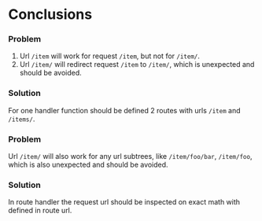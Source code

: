 # Conclusions

### Problem

1. Url `/item` will work for request `/item`, but not for `/item/`.
2. Url `/item/` will redirect request `/item` to `/item/`, which is unexpected and should be avoided.

### Solution

For one handler function should be defined 2 routes with urls `/item` and `/items/`.

### Problem

Url `/item/` will also work for any url subtrees, like `/item/foo/bar`, `/item/foo`, which is also unexpected and should be avoided.

### Solution

In route handler the request url should be inspected on exact math with defined in route url.
